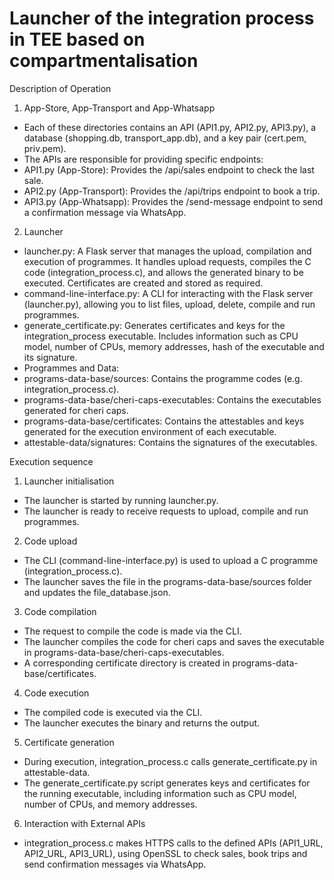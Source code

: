 # Launcher of the integration process in TEE based on compartmentalisation

Description of Operation
1) App-Store, App-Transport and App-Whatsapp
- Each of these directories contains an API (API1.py, API2.py, API3.py), a database (shopping.db, transport_app.db), and a key pair (cert.pem, priv.pem).
- The APIs are responsible for providing specific endpoints:
 - API1.py (App-Store): Provides the /api/sales endpoint to check the last sale.
 - API2.py (App-Transport): Provides the /api/trips endpoint to book a trip.
 - API3.py (App-Whatsapp): Provides the /send-message endpoint to send a confirmation message via WhatsApp.
2) Launcher
- launcher.py: A Flask server that manages the upload, compilation and execution of programmes. It handles upload requests, compiles the C code (integration_process.c), and allows the generated binary to be executed. Certificates are created and stored as required.
- command-line-interface.py: A CLI for interacting with the Flask server (launcher.py), allowing you to list files, upload, delete, compile and run programmes.
- generate_certificate.py: Generates certificates and keys for the integration_process executable. Includes information such as CPU model, number of CPUs, memory addresses, hash of the executable and its signature.
- Programmes and Data:
 - programs-data-base/sources: Contains the programme codes (e.g. integration_process.c).
 - programs-data-base/cheri-caps-executables: Contains the executables generated for cheri caps.
 - programs-data-base/certificates: Contains the attestables and keys generated for the execution environment of each executable.
 - attestable-data/signatures: Contains the signatures of the executables.
   
Execution sequence
1) Launcher initialisation
 - The launcher is started by running launcher.py.
 - The launcher is ready to receive requests to upload, compile and run programmes.
2) Code upload
 - The CLI (command-line-interface.py) is used to upload a C programme (integration_process.c).
 - The launcher saves the file in the programs-data-base/sources folder and updates the file_database.json.
3) Code compilation
 - The request to compile the code is made via the CLI.
 - The launcher compiles the code for cheri caps and saves the executable in programs-data-base/cheri-caps-executables.
 - A corresponding certificate directory is created in programs-data-base/certificates.
4) Code execution
 - The compiled code is executed via the CLI.
 - The launcher executes the binary and returns the output.
5) Certificate generation
 - During execution, integration_process.c calls generate_certificate.py in attestable-data.
 - The generate_certificate.py script generates keys and certificates for the running executable, including information such as CPU model, number of CPUs, and memory addresses.
6) Interaction with External APIs
 - integration_process.c makes HTTPS calls to the defined APIs (API1_URL, API2_URL, API3_URL), using OpenSSL to check sales, book trips and send confirmation messages via WhatsApp.
